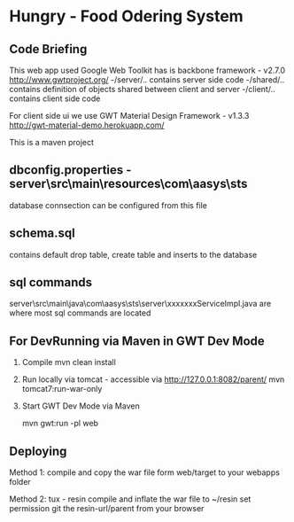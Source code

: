 Hungry - Food Odering System
=================

Code Briefing
------------------
This web app used Google Web Toolkit has is backbone framework - v2.7.0
   http://www.gwtproject.org/
   -/server/.. contains server side code
   -/shared/.. contains definition of objects shared between client and server
   -/client/.. contains client side code
   
For client side ui we use GWT Material Design Framework - v1.3.3
    http://gwt-material-demo.herokuapp.com/
    
This  is a maven project

dbconfig.properties - server\src\main\resources\com\aasys\sts
-------------------------
database connsection can be configured from this file

schema.sql
---------------------------
contains default drop table, create table and inserts to the database


sql commands
------------------------------
server\src\main\java\com\aasys\sts\server\xxxxxxxServiceImpl.java are where most sql commands are located


For DevRunning via Maven in GWT Dev Mode
---------------------------------
1. Compile
     mvn clean install

2. Run locally via tomcat - accessible via http://127.0.0.1:8082/parent/
    mvn tomcat7:run-war-only

3. Start GWT Dev Mode via Maven

    mvn gwt:run -pl web
    

Deploying 
---------------------------------
Method 1: 
     compile and copy the war file form web/target to your webapps folder

Method 2: tux - resin
     compile and inflate the war file to ~/resin
     set permission
     git the resin-url/parent from your browser